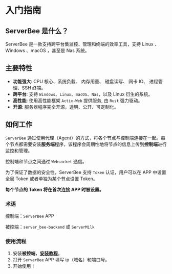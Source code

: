 # 入门指南

## ServerBee 是什么？
ServerBee 是一款支持跨平台集监控、管理和终端的效率工具，支持 Linux 、Windows 、macOS ，甚至是 Nas 系统。

## 主要特性
- **功能强大**: CPU 核心、系统负载、 内存用量、 磁盘读写、 网卡 IO、 进程管理、SSH 终端。
- **跨平台**: 支持 `Windows`、`Linux`、`macOS`、`Nas`，以及 Linux 衍生的系统。
- **高性能**: 使用高性能框架 `Actix-Web` 提供服务, 由 `Rust` 强力驱动。
- **开源**: 服务器程序完全开源，透明、公开、可定制化。

## 如何工作

`ServerBee` 通过使用代理（Agent）的方式，将各个节点与控制端连接在一起。每个节点都需要安装**服务端**程序，该程序会周期性地将节点的信息上传到**控制端**进行监控和管理。

控制端和节点之间通过 `Websocket` 通信。

为了保证了数据的安全性，ServerBee 支持 `Token` 认证，用户可以在 APP 中设置全局 Token 或者单独为某个节点设置 Token。

**每个节点的 Token 将在首次连接 APP 时被设置。**

### 术语

控制端：`ServerBee` APP

被控端：`server_bee-backend` 或 `ServerMilk`

### 使用流程
1. 安装**被控端**，[**安装教程**](/app/startup/installation)。
2. 打开 `ServerBee` APP 填写 ip（域名）和端口号。
3. 开始使用！
